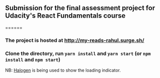 ## Submission for the final assessment project for Udacity's React Fundamentals course
======

### The project is hosted at http://my-reads-rahul.surge.sh/

### Clone the directory, run `yarn install` and `yarn start` (or `npm install` and `npm start`)

NB: [Halogen](https://github.com/yuanyan/halogen) is being used to show the loading indicator.
